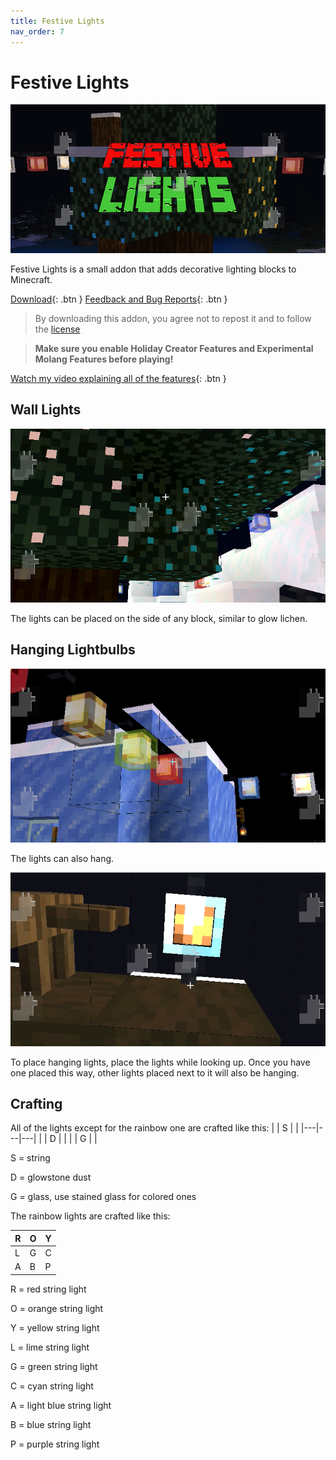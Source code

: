 ```yaml
---
title: Festive Lights
nav_order: 7
---
```


# Festive Lights
![Thumbnail](/images/festive-lights/thumb_branded.png)

Festive Lights is a small addon that adds decorative lighting blocks to Minecraft.

[Download](/festivelights.mcaddon){: .btn } [Feedback and Bug Reports](https://docs.google.com/forms/d/e/1FAIpQLSeKr_PbqUBF1kBB8lWgr_bC1CY1TPUCAHrPu0u4AxsGWloGvQ/viewform){: .btn }

> By downloading this addon, you agree not to repost it and to follow the [license](/licensing.html)

> **Make sure you enable Holiday Creator Features and Experimental Molang Features before playing!**

[Watch my video explaining all of the features](https://youtu.be/HfwSsJXNA7o){: .btn }

## Wall Lights
![image](/images/festive-lights/image1_branded.png)

The lights can be placed on the side of any block, similar to glow lichen.
## Hanging Lightbulbs
![image](/images/festive-lights/image2_branded.png)

The lights can also hang.

![image](/images/festive-lights/image3_branded.png)

To place hanging lights, place the lights while looking up. Once you have one placed this way, other lights placed next to it will also be hanging.

## Crafting
All of the lights except for the rainbow one are crafted like this:
|   | S |   |
|---|---|---|
|   | D |   |
|   | G |   |

S = string

D = glowstone dust

G = glass, use stained glass for colored ones


The rainbow lights are crafted like this:

| R | O | Y |
|---|---|---|
| L | G | C |
| A | B | P |

R = red string light

O = orange string light

Y = yellow string light

L = lime string light

G = green string light

C = cyan string light

A = light blue string light

B = blue string light

P = purple string light
